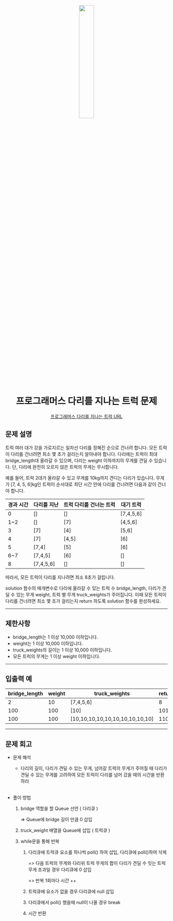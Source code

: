 <div align="center">
<img src="https://user-images.githubusercontent.com/81874493/223024070-f82011a1-a7f0-499e-ba76-bf36f926d63d.png" width = "30%" height="30%">

# 프로그래머스 다리를 지나는 트럭 문제
[프로그래머스 다리를 지나는 트럭 URL](https://school.programmers.co.kr/learn/courses/30/lessons/42583)


</div>



## 문제 설명
트럭 여러 대가 강을 가로지르는 일차선 다리를 정해진 순으로 건너려 합니다. 모든 트럭이 다리를 건너려면 최소 몇 초가 걸리는지 알아내야 합니다. 다리에는 트럭이 최대 bridge_length대 올라갈 수 있으며, 다리는 weight 이하까지의 무게를 견딜 수 있습니다. 단, 다리에 완전히 오르지 않은 트럭의 무게는 무시합니다.

예를 들어, 트럭 2대가 올라갈 수 있고 무게를 10kg까지 견디는 다리가 있습니다. 무게가 [7, 4, 5, 6]kg인 트럭이 순서대로 최단 시간 안에 다리를 건너려면 다음과 같이 건너야 합니다.

|경과 시간|다리를 지난|트럭	다리를 건너는 트럭|대기 트럭|
|---|---|---|---|
|0|[]|[]|[7,4,5,6]|
|1~2|[]|[7]|[4,5,6]|
|3|[7]|[4]|[5,6]|
|4|[7]|[4,5]|[6]|
|5|[7,4]|[5]|[6]|
|6~7|[7,4,5]|[6]|[]|
|8|[7,4,5,6]|[]|[]|

따라서, 모든 트럭이 다리를 지나려면 최소 8초가 걸립니다.

solution 함수의 매개변수로 다리에 올라갈 수 있는 트럭 수 bridge_length, 다리가 견딜 수 있는 무게 weight, 트럭 별 무게 truck_weights가 주어집니다. 이때 모든 트럭이 다리를 건너려면 최소 몇 초가 걸리는지 return 하도록 solution 함수를 완성하세요.

---

## 제한사항
* bridge_length는 1 이상 10,000 이하입니다.
* weight는 1 이상 10,000 이하입니다.
* truck_weights의 길이는 1 이상 10,000 이하입니다.
* 모든 트럭의 무게는 1 이상 weight 이하입니다.

---
## 입출력 예

|bridge_length|weight|truck_weights|return|
|---|---|---|---|
|2|10|[7,4,5,6]|8|
|100|100|[10]|101|
|100|100|[10,10,10,10,10,10,10,10,10,10]|110|


---
## 문제 회고

* 문제 해석
    * 다리의 길이, 다리가 견딜 수 있는 무게, 넘어갈 트럭의 무게가 주어질 때  다리가 견딜 수 있는 무게를 고려하여 모든 트럭이 다리를 넘어 갔을 때의 시간을 반환하라

    <br>

* 풀이 방법
    1. bridge 역할을 할 Queue 선언 ( 다리큐 )
        
        => Queue에 bridge 길이 만큼 0 삽입

    2. truck_weight 배열을 Queue에 삽입 ( 트럭큐 )
    3. while문을 통해 반복
        1. 다리큐에 트럭큐 요소를 하나씩 poll() 하여 삽입, 다리큐에 poll()하여 삭제 
            
            => 다음 트럭의 무게와 다리위 트럭 무게의 합이 다리가 견딜 수 잇는 트럭 무게 초과일 경우 다리큐에 0 삽입
            
            => 반복 1회마다 시간 ++
        2. 트럭큐에 요소가 없을 경우 다리큐에 null 삽입
        3. 다리큐에서 poll() 했을때 null이 나올 경우 break
        4. 시간 반환
